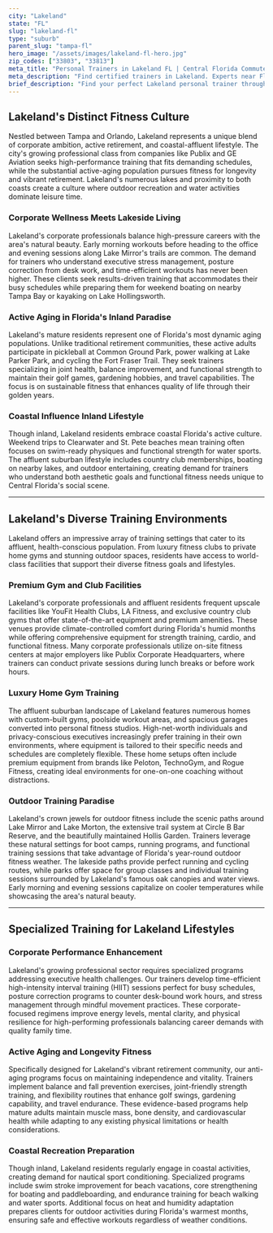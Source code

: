```yaml
---
city: "Lakeland"
state: "FL"
slug: "lakeland-fl"
type: "suburb"
parent_slug: "tampa-fl"
hero_image: "/assets/images/lakeland-fl-hero.jpg"
zip_codes: ["33803", "33813"]
meta_title: "Personal Trainers in Lakeland FL | Central Florida Commuter & Academic Fitness"
meta_description: "Find certified trainers in Lakeland. Experts near Florida Southern College, focusing on commuter stress management and community recreation centers."
brief_description: "Find your perfect Lakeland personal trainer through our exclusive matching service designed for Tampa Bay's affluent coastal community. We connect you with elite fitness professionals specializing in corporate wellness, active aging programs, and luxury home training. Whether you're preparing for beach season, managing executive stress, or pursuing longevity fitness, our vetted trainers create customized programs for your lakeside lifestyle. Serving Lakeland's growing professional and retirement communities with private sessions at your home, corporate gym, or scenic outdoor locations around Lake Mirror and Circle B Bar Reserve. Start your transformation today with a trainer who understands coastal Florida living."
---
```

## Lakeland's Distinct Fitness Culture

Nestled between Tampa and Orlando, Lakeland represents a unique blend of corporate ambition, active retirement, and coastal-affluent lifestyle. The city's growing professional class from companies like Publix and GE Aviation seeks high-performance training that fits demanding schedules, while the substantial active-aging population pursues fitness for longevity and vibrant retirement. Lakeland's numerous lakes and proximity to both coasts create a culture where outdoor recreation and water activities dominate leisure time.

### Corporate Wellness Meets Lakeside Living

Lakeland's corporate professionals balance high-pressure careers with the area's natural beauty. Early morning workouts before heading to the office and evening sessions along Lake Mirror's trails are common. The demand for trainers who understand executive stress management, posture correction from desk work, and time-efficient workouts has never been higher. These clients seek results-driven training that accommodates their busy schedules while preparing them for weekend boating on nearby Tampa Bay or kayaking on Lake Hollingsworth.

### Active Aging in Florida's Inland Paradise

Lakeland's mature residents represent one of Florida's most dynamic aging populations. Unlike traditional retirement communities, these active adults participate in pickleball at Common Ground Park, power walking at Lake Parker Park, and cycling the Fort Fraser Trail. They seek trainers specializing in joint health, balance improvement, and functional strength to maintain their golf games, gardening hobbies, and travel capabilities. The focus is on sustainable fitness that enhances quality of life through their golden years.

### Coastal Influence Inland Lifestyle

Though inland, Lakeland residents embrace coastal Florida's active culture. Weekend trips to Clearwater and St. Pete beaches mean training often focuses on swim-ready physiques and functional strength for water sports. The affluent suburban lifestyle includes country club memberships, boating on nearby lakes, and outdoor entertaining, creating demand for trainers who understand both aesthetic goals and functional fitness needs unique to Central Florida's social scene.

---

## Lakeland's Diverse Training Environments

Lakeland offers an impressive array of training settings that cater to its affluent, health-conscious population. From luxury fitness clubs to private home gyms and stunning outdoor spaces, residents have access to world-class facilities that support their diverse fitness goals and lifestyles.

### Premium Gym and Club Facilities

Lakeland's corporate professionals and affluent residents frequent upscale facilities like YouFit Health Clubs, LA Fitness, and exclusive country club gyms that offer state-of-the-art equipment and premium amenities. These venues provide climate-controlled comfort during Florida's humid months while offering comprehensive equipment for strength training, cardio, and functional fitness. Many corporate professionals utilize on-site fitness centers at major employers like Publix Corporate Headquarters, where trainers can conduct private sessions during lunch breaks or before work hours.

### Luxury Home Gym Training

The affluent suburban landscape of Lakeland features numerous homes with custom-built gyms, poolside workout areas, and spacious garages converted into personal fitness studios. High-net-worth individuals and privacy-conscious executives increasingly prefer training in their own environments, where equipment is tailored to their specific needs and schedules are completely flexible. These home setups often include premium equipment from brands like Peloton, TechnoGym, and Rogue Fitness, creating ideal environments for one-on-one coaching without distractions.

### Outdoor Training Paradise

Lakeland's crown jewels for outdoor fitness include the scenic paths around Lake Mirror and Lake Morton, the extensive trail system at Circle B Bar Reserve, and the beautifully maintained Hollis Garden. Trainers leverage these natural settings for boot camps, running programs, and functional training sessions that take advantage of Florida's year-round outdoor fitness weather. The lakeside paths provide perfect running and cycling routes, while parks offer space for group classes and individual training sessions surrounded by Lakeland's famous oak canopies and water views. Early morning and evening sessions capitalize on cooler temperatures while showcasing the area's natural beauty.

---

## Specialized Training for Lakeland Lifestyles

### Corporate Performance Enhancement

Lakeland's growing professional sector requires specialized programs addressing executive health challenges. Our trainers develop time-efficient high-intensity interval training (HIIT) sessions perfect for busy schedules, posture correction programs to counter desk-bound work hours, and stress management through mindful movement practices. These corporate-focused regimens improve energy levels, mental clarity, and physical resilience for high-performing professionals balancing career demands with quality family time.

### Active Aging and Longevity Fitness

Specifically designed for Lakeland's vibrant retirement community, our anti-aging programs focus on maintaining independence and vitality. Trainers implement balance and fall prevention exercises, joint-friendly strength training, and flexibility routines that enhance golf swings, gardening capability, and travel endurance. These evidence-based programs help mature adults maintain muscle mass, bone density, and cardiovascular health while adapting to any existing physical limitations or health considerations.

### Coastal Recreation Preparation

Though inland, Lakeland residents regularly engage in coastal activities, creating demand for nautical sport conditioning. Specialized programs include swim stroke improvement for beach vacations, core strengthening for boating and paddleboarding, and endurance training for beach walking and water sports. Additional focus on heat and humidity adaptation prepares clients for outdoor activities during Florida's warmest months, ensuring safe and effective workouts regardless of weather conditions.